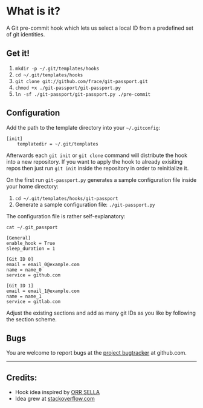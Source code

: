 # What is it?
A Git pre-commit hook which lets us select a local ID from a predefined set of
git identities.


## Get it!
1. `mkdir -p ~/.git/templates/hooks`
2. `cd ~/.git/templates/hooks`
3. `git clone git://github.com/frace/git-passport.git`
4. `chmod +x ./git-passport/git-passport.py`
5. `ln -sf ./git-passport/git-passport.py ./pre-commit`


## Configuration
Add the path to the template directory into your `~/.gitconfig`:

```
[init]
    templatedir = ~/.git/templates
```

Afterwards each `git init` or `git clone` command will distribute
the hook into a new repository.
If you want to apply the hook to already exisiting repos then just run
`git init` inside the repository in order to reinitialize it.

On the first run `git-passport.py` generates a sample configuration file inside
your home directory:

1. `cd ~/.git/templates/hooks/git-passport`
2. Generate a sample configuration file: `./git-passport.py`

The configuration file is rather self-explanatory:
```
cat ~/.git_passport

[General]
enable_hook = True
sleep_duration = 1

[Git ID 0]
email = email_0@example.com
name = name_0
service = github.com

[Git ID 1]
email = email_1@example.com
name = name_1
service = gitlab.com
```

Adjust the existing sections and add as many git IDs as you like by following
the section scheme.


## Bugs
You are welcome to report bugs at the [project bugtracker][project-bugtracker]
at github.com.

[project-bugtracker]: https://github.com/frace/git-passport/issues


* * *
## Credits:
+ Hook idea inspired by [ORR SELLA][related-1]
+ Idea grew at [stackoverflow.com][related-2]

[related-1]: https://orrsella.com/2013/08/10/git-using-different-user-emails-for-different-repositories/
[related-2]: http://stackoverflow.com/questions/4220416/can-i-specify-multiple-users-for-myself-in-gitconfig/23107012#23107012
